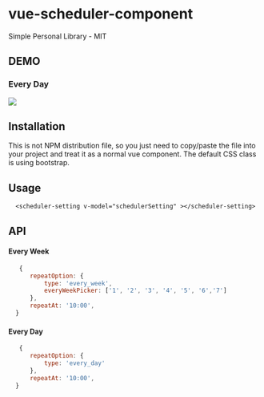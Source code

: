 # vue-scheduler-component

Simple Personal Library - MIT

## DEMO

### Every Day
<img src="https://github.com/RyanDaDeng/vue-scheduler-component/blob/master/demo_scheduler.gif"/>

## Installation

 This is not NPM distribution file, so you just need to copy/paste the file into your project and treat it as a normal vue component.
 The default CSS class is using bootstrap.
 
## Usage

````vue
  <scheduler-setting v-model="schedulerSetting" ></scheduler-setting>
 ````
## API

#### Every Week
````js
   {
      repeatOption: {
          type: 'every_week',
          everyWeekPicker: ['1', '2', '3', '4', '5', '6','7']
      },
      repeatAt: '10:00',
  }
````

#### Every Day
````js
   {
      repeatOption: {
          type: 'every_day'
      },
      repeatAt: '10:00',
  }
````
